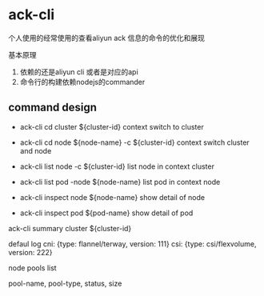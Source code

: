 # ack-cli

个人使用的经常使用的查看aliyun ack 信息的命令的优化和展现

基本原理
1. 依赖的还是aliyun cli 或者是对应的api
2. 命令行的构建依赖nodejs的commander

## command design


* ack-cli cd cluster ${cluster-id}
context switch to cluster

* ack-cli cd node ${node-name} -c ${cluster-id}
context switch cluster and node

* ack-cli list node -c ${cluster-id}
list node in context cluster

* ack-cli list pod -node ${node-name}
list pod in context node

* ack-cli inspect node ${node-name}
show detail of node

* ack-cli inspect pod ${pod-name}
show detail of pod

ack-cli summary cluster ${cluster-id}

defaul log
cni: {type: flannel/terway, version: 111}
csi: {type: csi/flexvolume, version: 222}

node pools list

pool-name, pool-type, status, size



